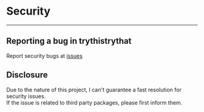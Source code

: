 # Security
___

## Reporting a bug in trythistrythat

Report security bugs at [issues](https://github.com/cli-dang/run/issues/new?assignees=&labels=&template=bug_report.md&title=)

## Disclosure

Due to the nature of this project, I can't guarantee a fast resolution for security issues.  
If the issue is related to third party packages, please first inform them. 